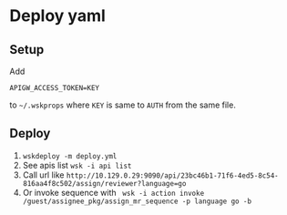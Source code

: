 # Deploy yaml

## Setup

Add

```
APIGW_ACCESS_TOKEN=KEY
```

to `~/.wskprops` where `KEY` is same to `AUTH` from the same file.

## Deploy 

1. `wskdeploy -m deploy.yml`
2. See apis list `wsk -i api list`
3. Call url like `http://10.129.0.29:9090/api/23bc46b1-71f6-4ed5-8c54-816aa4f8c502/assign/reviewer?language=go`
4. Or invoke sequence with ` wsk -i action invoke /guest/assignee_pkg/assign_mr_sequence -p language go -b`
